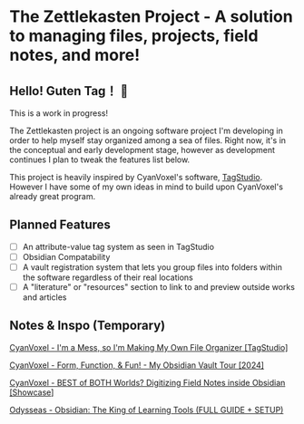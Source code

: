 # The Zettlekasten Project - A solution to managing files, projects, field notes, and more!


## Hello! Guten Tag！ 👋

This is a work in progress!

The Zettlekasten project is an ongoing software project I'm developing in order to help myself stay organized among a sea of files. Right now, it's in the conceptual and early development stage, however as development continues I plan to tweak the features list below.

This project is heavily inspired by CyanVoxel's software, [TagStudio](https://github.com/TagStudioDev/TagStudio). However I have some of my own ideas in mind to build upon CyanVoxel's already great program.

## Planned Features

- [ ] An attribute-value tag system as seen in TagStudio
- [ ] Obsidian Compatability
- [ ] A vault registration system that lets you group files into folders within the software regardless of their real locations
- [ ] A "literature" or "resources" section to link to and preview outside works and articles

## Notes & Inspo (Temporary)

[CyanVoxel - I'm a Mess, so I'm Making My Own File Organizer [TagStudio]
](https://www.youtube.com/watch?v=wTQeMkYRMcw)

[CyanVoxel - Form, Function, & Fun! - My Obsidian Vault Tour [2024]](https://www.youtube.com/watch?v=rAkerV8rlow)

[CyanVoxel - BEST of BOTH Worlds? Digitizing Field Notes inside Obsidian [Showcase]
](https://www.youtube.com/watch?v=9T9VL8_i1Tg)

[Odysseas - Obsidian: The King of Learning Tools (FULL GUIDE + SETUP)](https://www.youtube.com/watch?v=hSTy_BInQs8)
